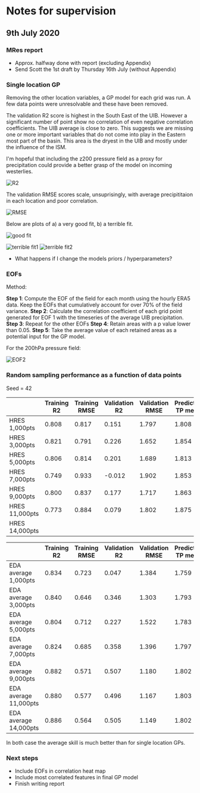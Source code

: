 # Notes for supervision

## 9th July 2020

### MRes report

* Approx. halfway done with report (excluding Appendix)
* Send Scott the 1st draft by Thursday 16th July (without Appendix)

### Single location GP

Removing the other location variables, a GP model for each grid was run. A few data points were unresolvable and these have been removed.

The validation R2 score is highest in the South East of the UIB. However a significant number of point show no correlation of even negative correlation coefficients. The UIB average is close to zero. This suggests we are missing one or more important variables that do not come into play in the Eastern most part of the basin. This area is the dryest in the UIB and mostly under the influence of the ISM.

I'm hopeful that including the z200 pressure field as a proxy for precipitation could provide a better grasp of the model on incoming westerlies.

![R2](https://dl.dropboxusercontent.com/s/9o4twh3yo1c43bm/Screenshot%202020-07-07%20at%2014.15.14.png?dl=0)

The validation RMSE scores scale, unsuprisingly, with average precipititaion in each location and poor correlation.

![RMSE](https://dl.dropboxusercontent.com/s/grso2ruowmicokp/Screenshot%202020-07-07%20at%2014.14.54.png?dl=0)

Below are plots of a) a very good fit, b) a terrible fit.

![good fit](https://dl.dropboxusercontent.com/s/epq1eyimpr8k7xj/Screenshot%202020-07-06%20at%2021.44.25.png?dl=0)

![terrible fit1](https://dl.dropboxusercontent.com/s/s5v6u67og7blcch/Screenshot%202020-07-07%20at%2014.43.15.png?dl=0)
![terrible fit2](https://dl.dropboxusercontent.com/s/cq2b4vyqbn8o7h7/Screenshot%202020-07-07%20at%2014.47.44.png?dl=0)

* What happens if I change the models priors / hyperparameters?

### EOFs

Method:

__Step 1__: Compute the EOF of the field for each month using the hourly ERA5 data. Keep the EOFs that cumulatively account for over 70% of the field variance.
__Step 2__: Calculate the correlation coefficient of each grid point generated for EOF 1 with the timeseries of the average UIB precipitation. 
__Step 3__: Repeat for the other EOFs
__Step 4__: Retain areas with a p value lower than 0.05.
__Step 5__: Take the average value of each retained areas as a potential input for the GP model.

For the 200hPa pressure field:

![EOF2](https://dl.dropboxusercontent.com/s/p3gte4q7wlljbui/Screenshot%202020-07-08%20at%2020.28.22.png?dl=0)

### Random sampling performance as a function of data points

Seed = 42

|               | Training R2 | Training RMSE | Validation R2 | Validation RMSE | Predicted TP mean | Predicted TP std |
| ------------- | ----------- | ------------- | ------------- | --------------- | ----------------- | ---------------- |
| HRES 1,000pts | 0.808 | 0.817 | 0.151 | 1.797 | 1.808 | 2.544 |
| HRES 3,000pts | 0.821 | 0.791 | 0.226 | 1.652 | 1.854 | 2.487 |
| HRES 5,000pts | 0.806 | 0.814 | 0.201 | 1.689 | 1.813 | 2.515 |
| HRES 7,000pts | 0.749 | 0.933 | -0.012 | 1.902 | 1.853 | 2.434 |
| HRES 9,000pts | 0.800 | 0.837 | 0.177 | 1.717 | 1.863 | 2.534 |
| HRES 11,000pts| 0.773 | 0.884 | 0.079 | 1.802 | 1.875 | 2.412 |
| HRES 14,000pts|

|               | Training R2 | Training RMSE | Validation R2 | Validation RMSE | Predicted TP mean | Predicted TP std |
| ------------- | ----------- | ------------- | ------------- | --------------- | ----------------- | ---------------- |
| EDA average 1,000pts | 0.834 | 0.723 | 0.047 | 1.384 | 1.759 | 2.415 |
| EDA average 3,000pts | 0.840 | 0.646 | 0.346 | 1.303 | 1.793 | 2.470 |
| EDA average 5,000pts | 0.804 | 0.712 | 0.227 | 1.522 | 1.783 | 2.434 |
| EDA average 7,000pts | 0.824 | 0.685 | 0.358 | 1.396 | 1.797 | 2.431 |
| EDA average 9,000pts | 0.882 | 0.571 | 0.507 | 1.180 | 1.802 | 1.936 |
| EDA average 11,000pts| 0.880 | 0.577 | 0.496 | 1.167 | 1.803 | 2.318 |
| EDA average 14,000pts| 0.886 | 0.564 | 0.505 | 1.149 | 1.802 | 2.253 |

In both case the average skill is much better than for single location GPs.

### Next steps

* Include EOFs in correlation heat map
* Include most correlated features in final GP model
* Finish writing report
